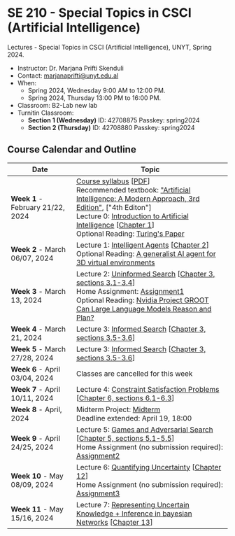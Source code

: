 # SE 210 - Special Topics in CSCI (Artificial Intelligence)
Lectures - Special Topics in CSCI (Artificial Intelligence), UNYT, Spring 2024.

- Instructor: Dr. Marjana Prifti Skenduli
- Contact: [marjanaprifti@unyt.edu.al](mailto:marjanaprifti@unyt.edu.al)
- When:
  - Spring 2024, Wednesday 9:00 AM to 12:00 PM.
  - Spring 2024, Thursday 13:00 PM to 16:00 PM.
- Classroom: B2-Lab new lab
- Turnitin Classroom:
  - **Section 1 (Wednesday)** ID: 42708875 Passkey: spring2024
  - **Section 2 (Thursday)** ID: 42708880 Passkey: spring2024

## Course Calendar and Outline

| Date | Topic |
| ---- | ----- |
| **Week 1** - February 21/22, 2024 | [Course syllabus][syllabus] [[PDF][syllabus]] <br> Recommended textbook: ["Artificial Intelligence: A Modern Approach, 3rd Edition"][ebook], ["4th Editon"] <br>Lecture 0: [Introduction to Artificial Intelligence][00] [[Chapter 1][chapter]] <br> Optional Reading: [Turing's Paper][paper]  |
| **Week 2** - March 06/07, 2024 | Lecture 1: [Intelligent Agents][01] [[Chapter 2][chapter]] <br> Optional Reading: [A generalist AI agent for 3D virtual environments][link] |
| **Week 3** - March 13, 2024 | Lecture 2: [Uninformed Search][02] [[Chapter 3, sections 3.1-3.4][chapter]] <br> Home Assignment: [Assignment1][ex1]  <br> Optional Reading: [Nvidia Project GROOT][link1] <br> [Can Large Language Models Reason and Plan?][link2]|
| **Week 4** - March 21, 2024 | Lecture 3: [Informed Search][03] [[Chapter 3, sections 3.5-3.6][chapter]] <br>|
| **Week 5** - March 27/28, 2024 | Lecture 3: [Informed Search][03] [[Chapter 3, sections 3.5-3.6][chapter]] <br>|
| **Week 6** - April 03/04, 2024 | Classes are cancelled for this week|
| **Week 7** - April 10/11, 2024 | Lecture 4: [Constraint Satisfaction Problems][04] [[Chapter 6, sections 6.1-6.3][chapter]]|
| **Week 8** - April, 2024 | Midterm Project: [Midterm][007]  <br> Deadline extended: April 19, 18:00|
| **Week 9** - April 24/25, 2024 | Lecture 5: [Games and Adversarial Search][05] [[Chapter 5, sections 5.1-5.5][chapter]] <br> Home Assignment (no submission required): [Assignment2][ex2] |
| **Week 10** - May 08/09, 2024 | Lecture 6: [Quantifying Uncertainty][06] [[Chapter 12][chapter]] <br> Home Assignment (no submission required): [Assignment3][ex3] |
| **Week 11** - May 15/16, 2024 | Lecture 7: [Representing Uncertain Knowledge + Inference in bayesian Networks][07] [[Chapter 13][chapter]]|





[syllabus]: https://marjanaprifti.github.io/introtoai/PDFs/UNYT%20-%20Artificial%20Intelligence%20(Elective)%20-%20syllabus.pdf
[ebook]: https://github.com/yanshengjia/ml-road/blob/master/resources/Artificial%20Intelligence%20-%20A%20Modern%20Approach%20(3rd%20Edition).pdf
["4rth Editon"]: https://drive.google.com/file/d/1Wa0fyQwP_DtXSRVQP8sWzJciPrqEdk8l/view?usp=sharing
[chapter]:https://aima.cs.berkeley.edu/contents.html
[paper]:https://watermark.silverchair.com/lix-236-433.pdf?token=AQECAHi208BE49Ooan9kkhW_Ercy7Dm3ZL_9Cf3qfKAc485ysgAAA10wggNZBgkqhkiG9w0BBwagggNKMIIDRgIBADCCAz8GCSqGSIb3DQEHATAeBglghkgBZQMEAS4wEQQMxO3_TiinulCOP-znAgEQgIIDEHDjMQ7HHxqxoep2ls6oyUx-NcmmK8tF74xuVMG6dF-aVjCD6dHu5URMUBriG2BgDO-_g1izN8doaEVafRI70Fzeh0VAhZ8YlpA3e0bpqfaQWMyhNIDV7CZ13kKzTGW5a2EGglGjnvbTwQmbJSaiypVhjgLzvOtJpepBVZxHvw6F_eaZSbmI1W6aSB3GIB-qTwPMzYSzxRDzpOwZjl4_Xb3akWTQFapbZ2-7ajCaSceIPuBN6C5okPESfEGgii_rsSXXUzAk0UjXt7vMsuma-u5AuBCwAmrDFniKkElXA7DxBCth6407ytknV2NhIr_iGEOIe4DtzJq22xDv3jx2HbNmFX0bdNFMJC7I4zRko5f-rXZc5tjzityawKjK4nyFyRC8xFIKePH2ElAABZn0shxD2vPyclomUSkC5zbZMRyBtkTDgvpDbU6g8C28IqK0GbG0lDlAroDB4GuA1WUd_kQrIYHjrPOS8AqNbLR-_LWQTSpZK0Md3nOZMiLddV3u6h2TXwsGIDue5UYYojaRrdfzxgGJxUPHdbveBQzO1hxZluJtjs4WE8wZqnXRs-rwru9gWM59kfGv4mZPKo1R5WbSfqPLk8qACLHotPLKL10l0VI2BBHr5wfkQut0zqed6Mb8GWTfKmupw3fjGF6wTuwRO2Zwmzc2gNAz3qjvWVfA0mQE-Z4vH7Hrbp5SCxftO650uMHUJ2RlPXHqNZLmtSs7LMAdY_QXZe1AQiDYcfaUP1fgcB0FsCY_vK9O0nuIu9TYNJQprJa2op-8cJxA44Wq28N3CXfJKIa3cSHf1cyol3Ls2iz4X2EM5YPo7qofQeGWeu34hUlnB7yw_ZVYo7r0euNNPLcn8CE0lPLjTeA5dbVr-b4UrjibO9sb6W_O1TROktPZz5uLybxuVOjkPuiUZUtJI2kG3QHGjLdHcVH6jfLd8_SGzCaQLVCGXMpXyZPflIcZXOAp7b45JIyQraP3xknla5RuM4C-NQapYUeQYSm7cZxJsn24xBcOOTTm8t_AxkIoq30MIXBnTi9jAyw 
[00]: https://marjanaprifti.github.io/introtoai/PDFs/AI_Lecture0.pdf
[01]: https://marjanaprifti.github.io/introtoai/PDFs/AI_Lecture1.pdf
[02]: https://marjanaprifti.github.io/introtoai/PDFs/AI_Lecture2.pdf
[03]: https://marjanaprifti.github.io/introtoai/PDFs/AI_Lecture3.pdf
[04]: https://marjanaprifti.github.io/introtoai/PDFs/AI_Lecture4.pdf
[05]: https://marjanaprifti.github.io/introtoai/PDFs/AI_Lecture5.pdf
[06]: https://marjanaprifti.github.io/introtoai/PDFs/AI_Lecture6.pdf
[07]: https://marjanaprifti.github.io/introtoai/PDFs/AI_Lecture7.pdf



[link]: https://deepmind.google/discover/blog/sima-generalist-ai-agent-for-3d-virtual-environments/
[link1]: https://www.youtube.com/watch?v=x5lFw6nz3t0
[ex1]: https://marjanaprifti.github.io/introtoai/PDFs/Exercises_1.pdf
[ex2]: https://marjanaprifti.github.io/introtoai/PDFs/Exercises_2.pdf
[ex3]: https://marjanaprifti.github.io/introtoai/PDFs/Exercises_3.pdf
[link2]: https://arxiv.org/pdf/2403.04121.pdf
[007]: https://docs.google.com/document/d/1JBdHoMXc_s-yL0SisH0eaf0pvy9GZfFhs2ZQtBKg9WU/edit?usp=sharing
